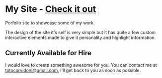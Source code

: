 # My Site - [Check it out](https://tomascorridoni.com/)

Porfolio site to showcase some of my work.

The design of the site it's self is very simple but it has quite a few custom interactive elements made to give it personality and highlight information.

## Currently Available for Hire

I would love to create something awesome for you. You can contact me at [totocorvidoni@gmail.com](mailto:totocorvidoni@gmail.com), I'll get back to you as soon as possible.
